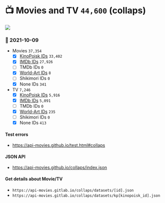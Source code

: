 # :tv: Movies and TV `44,600` (collaps)

<a href="https://API-Movies.github.io"><img src="https://API-Movies.github.io/banner.png?cache"></a>

### :date: 2021-10-09
- Movies `37,354`
  - [x] <a href="https://API-Movies.github.io/collaps/movie_kinopoisk_ids.json">KinoPoisk IDs</a> `33,402`
  - [x] <a href="https://API-Movies.github.io/collaps/movie_imdb_ids.json">IMDb IDs</a> `27,926`
  - [ ] TMDb IDs `0`
  - [x] <a href="https://API-Movies.github.io/collaps/movie_world_art_ids.json">World-Art IDs</a> `8`
  - [ ] Shikimori IDs `0`
  - [x] None IDs `341`
- TV `7,246`
  - [x] <a href="https://API-Movies.github.io/collaps/tv_kinopoisk_ids.json">KinoPoisk IDs</a> `5,916`
  - [x] <a href="https://API-Movies.github.io/collaps/tv_imdb_ids.json">IMDb IDs</a> `5,091`
  - [ ] TMDb IDs `0`
  - [x] <a href="https://API-Movies.github.io/collaps/tv_world_art_ids.json">World-Art IDs</a> `235`
  - [ ] Shikimori IDs `0`
  - [x] None IDs `413`
#### Test errors
- <a href='https://api-movies.github.io/test.html#collaps'>https://api-movies.github.io/test.html#collaps</a>
#### JSON API
- <a href='https://api-movies.github.io/collaps/index.json'>https://api-movies.github.io/collaps/index.json</a>
#### Get details about Movie/TV
- `https://api-movies.gitlab.io/collaps/datasets/[id].json`
- `https://api-movies.gitlab.io/collaps/datasets/kp[kinopoisk_id].json`
